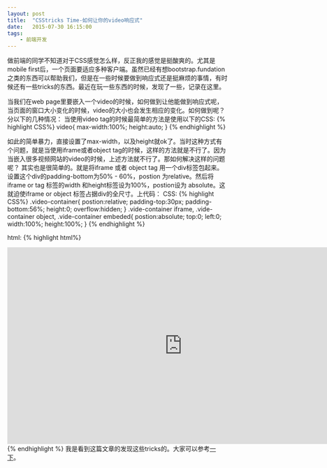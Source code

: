 ```yaml
---
layout: post
title:  "CSStricks Time-如何让你的video响应式"
date:   2015-07-30 16:15:00
tags:
    - 前端开发
---
```

做前端的同学不知道对于CSS感觉怎么样，反正我的感觉是挺酸爽的。尤其是mobile first后，一个页面要适应多种客户端。虽然已经有想bootstrap.fundation之类的东西可以帮助我们，但是在一些时候要做到响应式还是挺麻烦的事情，有时候还有一些tricks的东西。最近在玩一些东西的时候，发现了一些，记录在这里。

当我们在web page里要嵌入一个video的时候，如何做到让他能做到响应式呢，当页面的窗口大小变化的时候，video的大小也会发生相应的变化。如何做到呢？分以下的几种情况：
当使用video tag的时候最简单的方法是使用以下的CSS:
{% highlight CSS%}
video{
	max-width:100%;
	height:auto;
}
{% endhighlight %}

如此的简单暴力，直接设置了max-width，以及height就ok了。当时这种方式有个问题，就是当使用iframe或者object tag的时候，这样的方法就是不行了。因为当嵌入很多视频网站的video的时候，上述方法就不行了。那如何解决这样的问题呢？
其实也是很简单的。就是将iframe 或者 object tag 用一个div标签包起来。设置这个div的padding-bottom为50% - 60%，postion 为relative。然后将iframe or tag 标签的width 和height标签设为100%，postion设为 absolute。这就迫使iframe or object 标签占据div的全尺寸。上代码：
CSS:
{% highlight CSS%}
.video-container{
	postion:relative;
	padding-top:30px;
	padding-bottom:56%;
	height:0;
	overflow:hidden;
}
.vide-container iframe,
.vide-container object,
.vide-container embeded{
	postion:absolute;
	top:0;
	left:0;
	width:100%;
	height:100%;
}
{% endhighlight %}

html:
{% highlight html%}
	<div class="video-container">
		<iframe src="http://player.vimeo.com/video/6284199?title=0&byline=0&portrait=0" width="800" height="450" frameborder="0"></iframe>			
		</iframe>
	</div>
{% endhighlight %}
我是看到这篇文章的发现这些tricks的。大家可以参考[一下](http://avexdesigns.com/responsive-youtube-embed/)。
